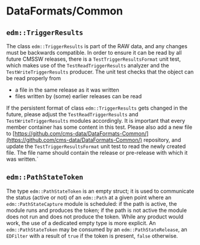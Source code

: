 #  DataFormats/Common

## `edm::TriggerResults`

The class `edm::TriggerResults` is part of the RAW data, and any changes must be backwards compatible. In order to
ensure it can be read by all future CMSSW releases, there is a `TestTriggerResultsFormat` unit test, which makes use of
the `TestReadTriggerResults` analyzer and the `TestWriteTriggerResults` producer. The unit test checks that the object
can be read properly from

* a file in the same release as it was written
* files written by (some) earlier releases can be read

If the persistent format of class `edm::TriggerResults` gets changed in the future, please adjust the
`TestReadTriggerResults` and `TestWriteTriggerResults` modules accordingly. It is important that every member container
has some content in this test. Please also add a new file to
[https://github.com/cms-data/DataFormats-Common/](https://github.com/cms-data/DataFormats-Common/) repository, and
update the `TestTriggerResultsFormat` unit test to read the newly created file. The file name should contain the release
or pre-release with which it was written.`


## `edm::PathStateToken`

The type `edm::PathStateToken` is an empty struct; it is used to communicate the status (active or not) of an
`edm::Path` at a given point where an `edm::PathStateCapture` module is scheduled: if the path is active, the module
runs and produces the token; if the path is not active the module does not run and does not produce the token. While any
product would work, the use of a dedicated empty type is more explicit. An `edm::PathStateToken` may be consumed by
an `edm::PathStateRelease`, an `EDFilter` with a result of `true` if the token is present, `false` otherwise.
